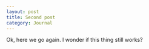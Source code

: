 ```yaml
---
layout: post
title: Second post
category: Journal
---
```

Ok, here we go again. I wonder if this thing still works?
